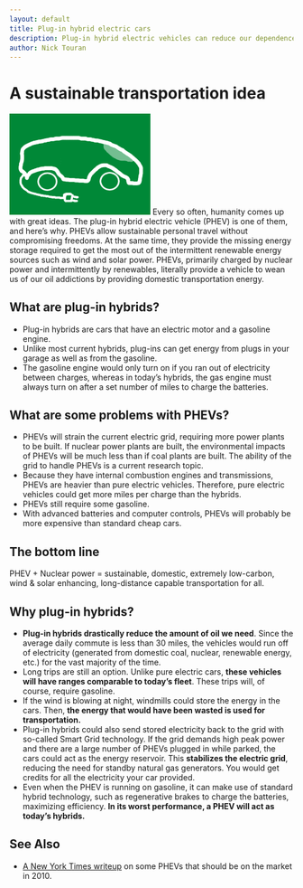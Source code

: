 ```yaml
---
layout: default
title: Plug-in hybrid electric cars
description: Plug-in hybrid electric vehicles can reduce our dependence on oil by orders of magnitude. See how they fit in with nuclear power. 
author: Nick Touran
---
```

<div class="row">
<div class="col-md-8" markdown="1">
            
# A sustainable transportation idea

<img class="float-right" style="width:250px;" src="/img/phev.png" alt="A plug-in hybrid-electric vehicle (PHEV)" title="A plug-in hybrid-electric vehicle(PHEV)" />
Every so often, humanity comes up with great ideas. The plug-in hybrid electric vehicle (PHEV) is
one of them, and here&rsquo;s why. PHEVs allow sustainable personal travel without compromising
freedoms. At the same time, they provide the missing energy storage required to get the most out of
the intermittent renewable energy sources such as wind and solar power. PHEVs, primarily charged by
nuclear power and intermittently by renewables, literally provide a vehicle to wean us of our oil
addictions by providing domestic transportation energy. 

## What are plug-in hybrids?
<ul>
<li>Plug-in hybrids are cars that have an electric motor and a gasoline engine.</li>
<li>Unlike most current hybrids, plug-ins can get energy from plugs in your garage as well as from the gasoline.</li>
<li>The gasoline engine would only turn on if you ran out of electricity between charges, whereas in today&rsquo;s hybrids, the gas engine must  always turn on after a set number of miles to charge the batteries. </li>
</ul>

## What are some problems with PHEVs?
<ul>
<li>PHEVs will strain the current electric grid, requiring more power plants to be built. If nuclear power plants are built, the environmental impacts of PHEVs will be much less than if coal plants are built. The ability of the grid to handle PHEVs is a current research topic. </li>
<li>Because they have internal combustion engines and transmissions, PHEVs are heavier than pure electric vehicles. Therefore,
pure electric vehicles could get more miles per charge than the hybrids. </li> 
<li>PHEVs still require some gasoline.</li>
<li>With advanced batteries and computer controls, PHEVs will probably be more expensive than standard cheap cars.</li>
</ul>
<h2>The bottom line</h2>
<p>PHEV + Nuclear power = sustainable, domestic, extremely low-carbon, wind &amp; solar enhancing, long-distance capable transportation for all. </p>

## Why plug-in hybrids? 
<ul>
<li><b>Plug-in hybrids drastically reduce the amount of oil we need</b>. Since the average daily commute is less than 30 miles, the vehicles would run off of electricity (generated from domestic coal, nuclear, renewable energy, etc.) for the vast majority of the time. </li>
<li>Long trips are still an option. Unlike pure electric cars, <b>these vehicles will have ranges comparable to today&rsquo;s fleet</b>. These trips will, of course, require gasoline. </li>
<li> If the wind is blowing at night, windmills could store the energy in the cars. Then, <b>the energy that would have been wasted is used for transportation.</b></li>
<li>Plug-in hybrids could also send stored electricity back to the grid with so-called Smart Grid technology. If the grid demands high peak power and there are a large number of PHEVs plugged in while parked, the cars could act as the energy reservoir. This <b>stabilizes the electric grid</b>, reducing the need for standby natural gas generators. You would get credits for all the electricity your car provided. </li>
<li>Even when the PHEV is running on gasoline, it can make use of standard hybrid technology, such as regenerative brakes to charge the batteries, maximizing efficiency. <b>In its worst performance, a PHEV will act as today&rsquo;s hybrids.</b> </li>

</ul>


## See Also

<ul>
<li><a href="https://wheels.blogs.nytimes.com/2008/05/13/2010-endgame-or-hype/">A New York Times writeup</a> on some PHEVs that should be on the market in 2010. </li>
</ul>


</div>
</div>
